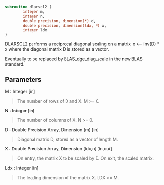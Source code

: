```fortran
subroutine dlarscl2 (
		integer m,
		integer n,
		double precision, dimension(*) d,
		double precision, dimension(ldx, *) x,
		integer ldx
)
```

 DLARSCL2 performs a reciprocal diagonal scaling on a matrix:
   x <-- inv(D) * x
 where the diagonal matrix D is stored as a vector.

 Eventually to be replaced by BLAS_dge_diag_scale in the new BLAS
 standard.

## Parameters
M : Integer [in]
> The number of rows of D and X. M >= 0.

N : Integer [in]
> The number of columns of X. N >= 0.

D : Double Precision Array, Dimension (m) [in]
> Diagonal matrix D, stored as a vector of length M.

X : Double Precision Array, Dimension (ldx,n) [in,out]
> On entry, the matrix X to be scaled by D.
> On exit, the scaled matrix.

Ldx : Integer [in]
> The leading dimension of the matrix X. LDX >= M.


